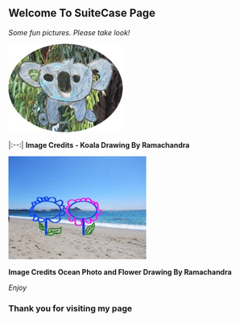 ## Welcome To SuiteCase Page


*Some fun pictures. Please take look!*



![My Drawing](https://github.com/Ramacsv/Suitecase.github.io/blob/gh-pages/KoalaDrawing2.jpg)


|:--:|
 <b>Image Credits - Koala Drawing By Ramachandra</b>

![Ocean and Flower](https://github.com/Ramacsv/Suitecase.github.io/blob/gh-pages/OcaenbyRamachandra1.jpg)



 <b>Image Credits Ocean Photo and Flower Drawing By Ramachandra</b>


*Enjoy*
### Thank you for visiting my page




